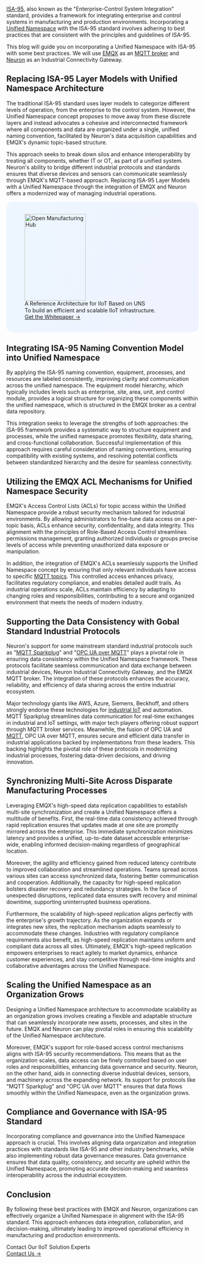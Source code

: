 [ISA-95](https://www.emqx.com/en/blog/exploring-isa95-standards-in-manufacturing), also known as the "Enterprise-Control System Integration" standard, provides a framework for integrating enterprise and control systems in manufacturing and production environments. Incorporating a [Unified Namespace](https://www.emqx.com/en/blog/unified-namespace-next-generation-data-fabric-for-iiot) with the ISA-95 standard involves adhering to best practices that are consistent with the principles and guidelines of ISA-95. 

This blog will guide you on incorporating a Unified Namespace with ISA-95 with some best practices. We will use [EMQX](https://www.emqx.com/en/products/emqx) as an [MQTT broker](https://www.emqx.com/en/blog/the-ultimate-guide-to-mqtt-broker-comparison) and [Neuron](https://neugates.io/) as an Industrial Connectivity Gateway.

## Replacing ISA-95 Layer Models with Unified Namespace Architecture

The traditional ISA-95 standard uses layer models to categorize different levels of operation, from the enterprise to the control system. However, the Unified Namespace concept proposes to move away from these discrete layers and instead advocates a cohesive and interconnected framework where all components and data are organized under a single, unified naming convention, facilitated by Neuron's data acquisition capabilities and EMQX's dynamic topic-based structure.

This approach seeks to break down silos and enhance interoperability by treating all components, whether IT or OT, as part of a unified system. Neuron's ability to bridge different industrial protocols and standards ensures that diverse devices and sensors can communicate seamlessly through EMQX's MQTT-based approach. Replacing ISA-95 Layer Models with a Unified Namespace through the integration of EMQX and Neuron offers a modernized way of managing industrial operations. 

<section
  class="promotion-pdf"
  style="border-radius: 16px; background: linear-gradient(102deg, #edf6ff 1.81%, #eff2ff 97.99%); padding: 32px 48px;"
>
  <div style="flex-shrink: 0;">
    <img loading="lazy" src="https://assets.emqx.com/images/0b88fa3cf1c98545e501e3b8073fdccc.png" alt="Open Manufacturing Hub" width="160" height="226">
  </div>
  <div>
    <div class="promotion-pdf__title" style="
    line-height: 1.2;
">
      A Reference Architecture for IIoT Based on UNS
    </div>
    <div class="promotion-pdf__desc">
      To build an efficient and scalable IIoT infrastructure.
    </div>
    <a href="https://www.emqx.com/en/resources/open-manufacturing-hub-a-reference-architecture-for-industrial-iot?utm_campaign=embedded-open-manufacturing-hub&from=blog-incorporating-the-unified-namespace-with-isa-95-best-practices" class="button is-gradient">Get the Whitepaper →</a>
  </div>
</section>

## Integrating ISA-95 Naming Convention Model into Unified Namespace

By applying the ISA-95 naming convention, equipment, processes, and resources are labeled consistently, improving clarity and communication across the unified namespace. The equipment model hierarchy, which typically includes levels such as enterprise, site, area, unit, and control module, provides a logical structure for organizing these components within the unified namespace, which is structured in the EMQX broker as a central data repository.

This integration seeks to leverage the strengths of both approaches: the ISA-95 framework provides a systematic way to structure equipment and processes, while the unified namespace promotes flexibility, data sharing, and cross-functional collaboration. Successful implementation of this approach requires careful consideration of naming conventions, ensuring compatibility with existing systems, and resolving potential conflicts between standardized hierarchy and the desire for seamless connectivity.

## Utilizing the EMQX ACL Mechanisms for Unified Namespace Security

EMQX's Access Control Lists (ACLs) for topic access within the Unified Namespace provide a robust security mechanism tailored for industrial environments. By allowing administrators to fine-tune data access on a per-topic basis, ACLs enhance security, confidentiality, and data integrity. This alignment with the principles of Role-Based Access Control streamlines permissions management, granting authorized individuals or groups precise levels of access while preventing unauthorized data exposure or manipulation.

In addition, the integration of EMQX's ACLs seamlessly supports the Unified Namespace concept by ensuring that only relevant individuals have access to specific [MQTT topics](https://www.emqx.com/en/blog/advanced-features-of-mqtt-topics). This controlled access enhances privacy, facilitates regulatory compliance, and enables detailed audit trails. As industrial operations scale, ACLs maintain efficiency by adapting to changing roles and responsibilities, contributing to a secure and organized environment that meets the needs of modern industry.

## Supporting the Data Consistency with Gobal Standard Industrial Protocols 

Neuron's support for some mainstream standard industrial protocols such as "[MQTT Sparkplug](https://www.emqx.com/en/blog/mqtt-sparkplug-bridging-it-and-ot-in-industry-4-0)" and "[OPC UA over MQTT](https://www.emqx.com/en/blog/opc-ua-over-mqtt-the-future-of-it-and-ot-convergence)" plays a pivotal role in ensuring data consistency within the Unified Namespace framework. These protocols facilitate seamless communication and data exchange between industrial devices, Neuron Industrial Connectivity Gateway, and the EMQX MQTT broker. The integration of these protocols enhances the accuracy, reliability, and efficiency of data sharing across the entire industrial ecosystem.

Major technology giants like AWS, Azure, Siemens, Beckhoff, and others strongly endorse these technologies for [industrial IoT](https://www.emqx.com/en/blog/iiot-explained-examples-technologies-benefits-and-challenges) and automation. MQTT Sparkplug streamlines data communication for real-time exchanges in industrial and IoT settings, with major tech players offering robust support through MQTT broker services. Meanwhile, the fusion of OPC UA and [MQTT](https://www.emqx.com/en/blog/the-easiest-guide-to-getting-started-with-mqtt), OPC UA over MQTT, ensures secure and efficient data transfer in industrial applications backed by implementations from these leaders. This backing highlights the pivotal role of these protocols in modernizing industrial processes, fostering data-driven decisions, and driving innovation.

## Synchronizing Multi-Site Across Disparate Manufacturing Processes 

Leveraging EMQX's high-speed data replication capabilities to establish multi-site synchronization and create a Unified Namespace offers a multitude of benefits. First, the real-time data consistency achieved through rapid replication ensures that updates made at one site are promptly mirrored across the enterprise. This immediate synchronization minimizes latency and provides a unified, up-to-date dataset accessible enterprise-wide, enabling informed decision-making regardless of geographical location.

Moreover, the agility and efficiency gained from reduced latency contribute to improved collaboration and streamlined operations. Teams spread across various sites can access synchronized data, fostering better communication and cooperation. Additionally, the capacity for high-speed replication bolsters disaster recovery and redundancy strategies. In the face of unexpected disruptions, replicated data ensures swift recovery and minimal downtime, supporting uninterrupted business operations.

Furthermore, the scalability of high-speed replication aligns perfectly with the enterprise's growth trajectory. As the organization expands or integrates new sites, the replication mechanism adapts seamlessly to accommodate these changes. Industries with regulatory compliance requirements also benefit, as high-speed replication maintains uniform and compliant data across all sites. Ultimately, EMQX's high-speed replication empowers enterprises to react agilely to market dynamics, enhance customer experiences, and stay competitive through real-time insights and collaborative advantages across the Unified Namespace.

## Scaling the Unified Namespace as an Organization Grows

Designing a Unified Namespace architecture to accommodate scalability as an organization grows involves creating a flexible and adaptable structure that can seamlessly incorporate new assets, processes, and sites in the future. EMQX and Neuron can play pivotal roles in ensuring this scalability of the Unified Namespace architecture.

Moreover, EMQX's support for role-based access control mechanisms aligns with ISA-95 security recommendations. This means that as the organization scales, data access can be finely controlled based on user roles and responsibilities, enhancing data governance and security. Neuron, on the other hand, aids in connecting diverse industrial devices, sensors, and machinery across the expanding network. Its support for protocols like "MQTT Sparkplug" and "OPC UA over MQTT" ensures that data flows smoothly within the Unified Namespace, even as the organization grows.

## Compliance and Governance with ISA-95 Standard

Incorporating compliance and governance into the Unified Namespace approach is crucial. This involves aligning data organization and integration practices with standards like ISA-95 and other industry benchmarks, while also implementing robust data governance measures. Data governance ensures that data quality, consistency, and security are upheld within the Unified Namespace, promoting accurate decision-making and seamless interoperability across the industrial ecosystem.

## Conclusion

By following these best practices with EMQX and Neuron, organizations can effectively organize a Unified Namespace in alignment with the ISA-95 standard. This approach enhances data integration, collaboration, and decision-making, ultimately leading to improved operational efficiency in manufacturing and production environments.



<section class="promotion">
    <div>
        Contact Our IIoT Solution Experts
    </div>
    <a href="https://www.emqx.com/en/contact?product=solutions" class="button is-gradient px-5">Contact Us →</a>
</section>
